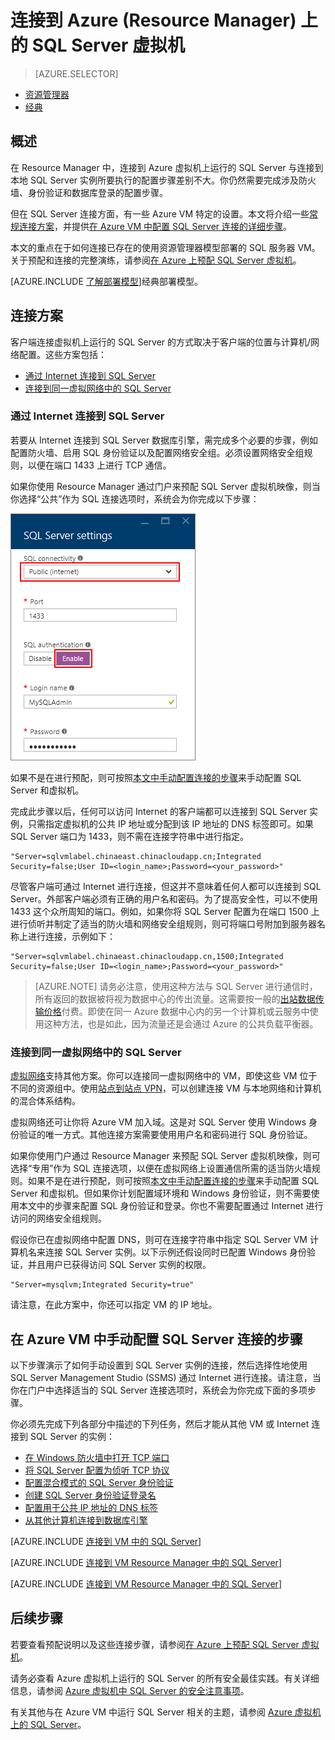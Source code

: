 <!-- not suitable for Mooncake -->

<properties 
	pageTitle="连接到 SQL Server 虚拟机 (Resource Manager) | Azure"
	description="本主题使用通过经典部署模型创建的资源并介绍了如何在 Azure 中连接到虚拟机上运行的 SQL Server。方案根据网络配置和客户端位置的不同而异。"
	services="virtual-machines-windows"
	documentationCenter="na"
	authors="rothja"
	manager="jeffreyg"
	editor="monicar"    
	tags="azure-service-management"/>
<tags 
	ms.service="virtual-machines-windows"
	ms.date="12/18/2015"
	wacn.date="06/08/2016"/>

# 连接到 Azure (Resource Manager) 上的 SQL Server 虚拟机

> [AZURE.SELECTOR]
- [资源管理器](/documentation/articles/virtual-machines-windows-sql-connect)
- [经典](/documentation/articles/virtual-machines-windows-classic-sql-connect)

## 概述

在 Resource Manager 中，连接到 Azure 虚拟机上运行的 SQL Server 与连接到本地 SQL Server 实例所要执行的配置步骤差别不大。你仍然需要完成涉及防火墙、身份验证和数据库登录的配置步骤。

但在 SQL Server 连接方面，有一些 Azure VM 特定的设置。本文将介绍一些[常规连接方案](#connection-scenarios)，并提供[在 Azure VM 中配置 SQL Server 连接的详细步骤](#steps-for-manually-configuring-sql-server-connectivity-in-an-azure-vm)。

本文的重点在于如何连接已存在的使用资源管理器模型部署的 SQL 服务器 VM。关于预配和连接的完整演练，请参阅[在 Azure 上预配 SQL Server 虚拟机](/documentation/articles/virtual-machines-windows-portal-sql-server-provision)。

[AZURE.INCLUDE [了解部署模型](../includes/learn-about-deployment-models-rm-include.md)]经典部署模型。

## 连接方案

客户端连接虚拟机上运行的 SQL Server 的方式取决于客户端的位置与计算机/网络配置。这些方案包括：

- [通过 Internet 连接到 SQL Server](#connect-to-sql-server-over-the-internet)
- [连接到同一虚拟网络中的 SQL Server](#connect-to-sql-server-in-the-same-virtual-network)

### 通过 Internet 连接到 SQL Server

若要从 Internet 连接到 SQL Server 数据库引擎，需完成多个必要的步骤，例如配置防火墙、启用 SQL 身份验证以及配置网络安全组。必须设置网络安全组规则，以便在端口 1433 上进行 TCP 通信。

如果你使用 Resource Manager 通过门户来预配 SQL Server 虚拟机映像，则当你选择“公共”作为 SQL 连接选项时，系统会为你完成以下步骤：

![](./media/virtual-machines-windows-sql-connect/sql-vm-portal-connectivity.png)

如果不是在进行预配，则可按照[本文中手动配置连接的步骤](#steps-for-manually-configuring-sql-server-connectivity-in-an-azure-vm)来手动配置 SQL Server 和虚拟机。

完成此步骤以后，任何可以访问 Internet 的客户端都可以连接到 SQL Server 实例，只需指定虚拟机的公共 IP 地址或分配到该 IP 地址的 DNS 标签即可。如果 SQL Server 端口为 1433，则不需在连接字符串中进行指定。

	"Server=sqlvmlabel.chinaeast.chinacloudapp.cn;Integrated Security=false;User ID=<login_name>;Password=<your_password>"

尽管客户端可通过 Internet 进行连接，但这并不意味着任何人都可以连接到 SQL Server。外部客户端必须有正确的用户名和密码。为了提高安全性，可以不使用 1433 这个众所周知的端口。例如，如果你将 SQL Server 配置为在端口 1500 上进行侦听并制定了适当的防火墙和网络安全组规则，则可将端口号附加到服务器名称上进行连接，示例如下：

	"Server=sqlvmlabel.chinaeast.chinacloudapp.cn,1500;Integrated Security=false;User ID=<login_name>;Password=<your_password>"

>[AZURE.NOTE] 请务必注意，使用这种方法与 SQL Server 进行通信时，所有返回的数据被将视为数据中心的传出流量。这需要按一般的[出站数据传输价格](/home/features/data-transfers/#price)付费。即使在同一 Azure 数据中心内的另一个计算机或云服务中使用这种方法，也是如此，因为流量还是会通过 Azure 的公共负载平衡器。

### 连接到同一虚拟网络中的 SQL Server

[虚拟网络](/documentation/articles/virtual-networks-overview)支持其他方案。你可以连接同一虚拟网络中的 VM，即使这些 VM 位于不同的资源组中。使用[站点到站点 VPN](/documentation/articles/vpn-gateway-site-to-site-create)，可以创建连接 VM 与本地网络和计算机的混合体系结构。

虚拟网络还可让你将 Azure VM 加入域。这是对 SQL Server 使用 Windows 身份验证的唯一方式。其他连接方案需要使用用户名和密码进行 SQL 身份验证。

如果你使用门户通过 Resource Manager 来预配 SQL Server 虚拟机映像，则可选择“专用”作为 SQL 连接选项，以便在虚拟网络上设置通信所需的适当防火墙规则。如果不是在进行预配，则可按照[本文中手动配置连接的步骤](#steps-for-manually-configuring-sql-server-connectivity-in-an-azure-vm)来手动配置 SQL Server 和虚拟机。但如果你计划配置域环境和 Windows 身份验证，则不需要使用本文中的步骤来配置 SQL 身份验证和登录。你也不需要配置通过 Internet 进行访问的网络安全组规则。

假设你已在虚拟网络中配置 DNS，则可在连接字符串中指定 SQL Server VM 计算机名来连接 SQL Server 实例。以下示例还假设同时已配置 Windows 身份验证，并且用户已获得访问 SQL Server 实例的权限。

	"Server=mysqlvm;Integrated Security=true" 

请注意，在此方案中，你还可以指定 VM 的 IP 地址。

## 在 Azure VM 中手动配置 SQL Server 连接的步骤

以下步骤演示了如何手动设置到 SQL Server 实例的连接，然后选择性地使用 SQL Server Management Studio (SSMS) 通过 Internet 进行连接。请注意，当你在门户中选择适当的 SQL Server 连接选项时，系统会为你完成下面的多项步骤。

你必须先完成下列各部分中描述的下列任务，然后才能从其他 VM 或 Internet 连接到 SQL Server 的实例：

- [在 Windows 防火墙中打开 TCP 端口](#open-tcp-ports-in-the-windows-firewall-for-the-default-instance-of-the-database-engine)
- [将 SQL Server 配置为侦听 TCP 协议](#configure-sql-server-to-listen-on-the-tcp-protocol)
- [配置混合模式的 SQL Server 身份验证](#configure-sql-server-for-mixed-mode-authentication)
- [创建 SQL Server 身份验证登录名](#create-sql-server-authentication-logins)
- [配置用于公共 IP 地址的 DNS 标签](#configure-a-dns-label-for-the-public-ip-address)
- [从其他计算机连接到数据库引擎](#connect-to-the-database-engine-from-another-computer)

[AZURE.INCLUDE [连接到 VM 中的 SQL Server](../includes/virtual-machines-sql-server-connection-steps.md)]

[AZURE.INCLUDE [连接到 VM Resource Manager 中的 SQL Server](../includes/virtual-machines-sql-server-connection-steps-resource-manager-nsg-rule.md)]

[AZURE.INCLUDE [连接到 VM Resource Manager 中的 SQL Server](../includes/virtual-machines-sql-server-connection-steps-resource-manager.md)]

## 后续步骤

若要查看预配说明以及这些连接步骤，请参阅[在 Azure 上预配 SQL Server 虚拟机](/documentation/articles/virtual-machines-windows-portal-sql-server-provision)。

请务必查看 Azure 虚拟机上运行的 SQL Server 的所有安全最佳实践。有关详细信息，请参阅 [Azure 虚拟机中 SQL Server 的安全注意事项](/documentation/articles/virtual-machines-windows-sql-security)。

有关其他与在 Azure VM 中运行 SQL Server 相关的主题，请参阅 [Azure 虚拟机上的 SQL Server](/documentation/articles/virtual-machines-windows-sql-server-iaas-overview)。

<!---HONumber=Mooncake_0411_2016-->